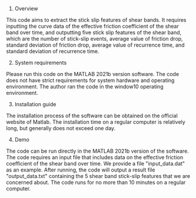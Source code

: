 1. Overview

This code aims to extract the stick slip features of shear bands. It requires inputting the curve data of the effective friction coefficient of the shear band over time, and outputting five stick slip features of the shear band, which are the number of stick-slip events, average value of friction drop, standard deviation of friction drop, average value of recurrence time, and standard deviation of recurrence time.

2. System requirements

Please run this code on the MATLAB 2021b version software. The code does not have strict requirements for system hardware and operating environment. The author ran the code in the window10 operating environment.

3. Installation guide

The installation process of the software can be obtained on the official website of Matlab. The installation time on a regular computer is relatively long, but generally does not exceed one day.

4. Demo

The code can be run directly in the MATLAB 2021b version of the software. The code requires an input file that includes data on the effective friction coefficient of the shear band over time. We provide a file "input_data.dat" as an example. After running, the code will output a result file "output_data.txt" containing the 5 shear band stick-slip features that we are concerned about. The code runs for no more than 10 minutes on a regular computer.

